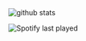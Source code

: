 <picture decoding="async" loading="lazy">
  <source media="(prefers-color-scheme: light)" srcset="https://pixel-profile.vercel.app/api/github-stats?username=StrgV&theme=fuji&dithering=true">
  <source media="(prefers-color-scheme: dark)" srcset="https://pixel-profile.vercel.app/api/github-stats?username=StrgV&theme=fuji&dithering=true">
  <img alt="github stats" src="https://pixel-profile.vercel.app/api/github-stats?username=StrgV&theme=fuji&dithering=true">
</picture>

![Spotify last played](https://spotify-recently-played-readme.vercel.app/api?user=35x6myh203a7psu1215v6v08r&count=1)
